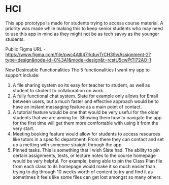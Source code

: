 # HCI
This app prototype is made for students trying to access course material. A priority was made while making this to keep senior students who may need to use this app in mind as they might not be as tech savvy as the younger students. 

Public Figma URL - https://www.figma.com/file/pwc4AtlI47rkduyTrCH39v/Assignment-2?type=design&node-id=0%3A1&mode=design&t=rcstU5cwPtTi72AO-1



New Desireable Functionalities
The 5 functionalities I want my app to support include:
1. A file sharing system so its easy for teacher to student, as well as student to student to collaboration on work.
2. A fully functional chat system. Slate for example only allows for Email between users, but a much faster and effective approach would be to have an instant messaging feature as a main point of contact.
3. A tutorial feature would be one that would be very useful for the older students that we are aiming for. Showing them how to navigate the app for the first time will get them more comfortable with using it from the very start.
4. Meeting booking feature would allow for students to access resources like tutors in a specific department. From there they can contact and set up a metting with someone straight through the app.
5. Pinned tasks. This is something that I wish Slate had. The ability to pin certain assignments, tests, or lecture notes to the course homepage would be very helpful. For example, being able to pin the Class Plan file from each class to its homepage would make it so much easier than trying to dig through 10 weeks worth of content to try and find it as sometimes it feels like some files can get lost amongst so many others.
